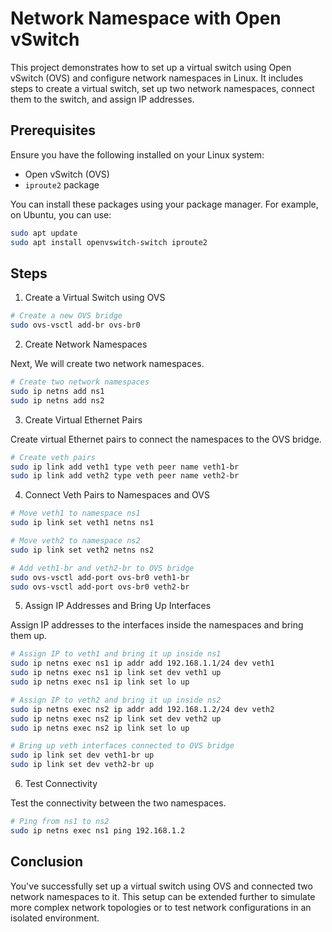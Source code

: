 # Network Namespace with Open vSwitch

This project demonstrates how to set up a virtual switch using Open vSwitch (OVS) and configure network namespaces in Linux. It includes steps to create a virtual switch, set up two network namespaces, connect them to the switch, and assign IP addresses.

## Prerequisites

Ensure you have the following installed on your Linux system:

- Open vSwitch (OVS)
- `iproute2` package

You can install these packages using your package manager. For example, on Ubuntu, you can use:

```bash
sudo apt update
sudo apt install openvswitch-switch iproute2
```

## Steps

1. Create a Virtual Switch using OVS
   
```bash
# Create a new OVS bridge
sudo ovs-vsctl add-br ovs-br0
```

2. Create Network Namespaces

Next, We will create two network namespaces.

```bash
# Create two network namespaces
sudo ip netns add ns1
sudo ip netns add ns2
```

3. Create Virtual Ethernet Pairs

Create virtual Ethernet pairs to connect the namespaces to the OVS bridge.

```bash
# Create veth pairs
sudo ip link add veth1 type veth peer name veth1-br
sudo ip link add veth2 type veth peer name veth2-br
```

4. Connect Veth Pairs to Namespaces and OVS

```bash
# Move veth1 to namespace ns1
sudo ip link set veth1 netns ns1

# Move veth2 to namespace ns2
sudo ip link set veth2 netns ns2

# Add veth1-br and veth2-br to OVS bridge
sudo ovs-vsctl add-port ovs-br0 veth1-br
sudo ovs-vsctl add-port ovs-br0 veth2-br
```

5. Assign IP Addresses and Bring Up Interfaces

Assign IP addresses to the interfaces inside the namespaces and bring them up.

```bash
# Assign IP to veth1 and bring it up inside ns1
sudo ip netns exec ns1 ip addr add 192.168.1.1/24 dev veth1
sudo ip netns exec ns1 ip link set dev veth1 up
sudo ip netns exec ns1 ip link set lo up

# Assign IP to veth2 and bring it up inside ns2
sudo ip netns exec ns2 ip addr add 192.168.1.2/24 dev veth2
sudo ip netns exec ns2 ip link set dev veth2 up
sudo ip netns exec ns2 ip link set lo up

# Bring up veth interfaces connected to OVS bridge
sudo ip link set dev veth1-br up
sudo ip link set dev veth2-br up
```

6. Test Connectivity

Test the connectivity between the two namespaces.

```bash
# Ping from ns1 to ns2
sudo ip netns exec ns1 ping 192.168.1.2
```

## Conclusion

You've successfully set up a virtual switch using OVS and connected two network namespaces to it. This setup can be extended further to simulate more complex network topologies or to test network configurations in an isolated environment.
